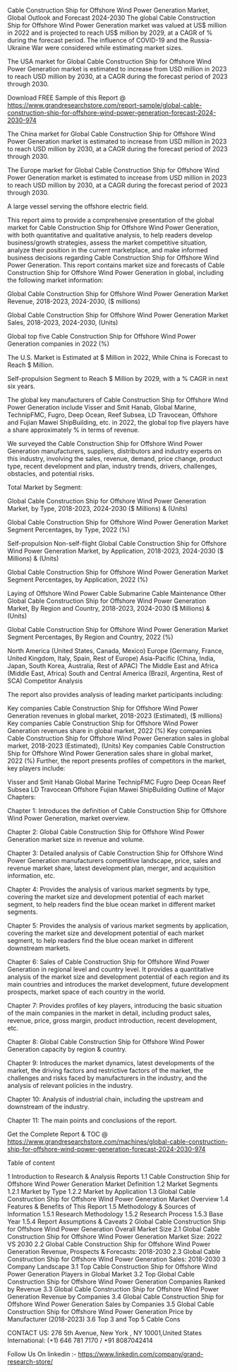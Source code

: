 Cable Construction Ship for Offshore Wind Power Generation Market, Global Outlook and Forecast 2024-2030
The global Cable Construction Ship for Offshore Wind Power Generation market was valued at US$ million in 2022 and is projected to reach US$ million by 2029, at a CAGR of % during the forecast period. The influence of COVID-19 and the Russia-Ukraine War were considered while estimating market sizes.



The USA market for Global Cable Construction Ship for Offshore Wind Power Generation market is estimated to increase from USD million in 2023 to reach USD million by 2030, at a CAGR during the forecast period of 2023 through 2030.

Download FREE Sample of this Report @ https://www.grandresearchstore.com/report-sample/global-cable-construction-ship-for-offshore-wind-power-generation-forecast-2024-2030-974




The China market for Global Cable Construction Ship for Offshore Wind Power Generation market is estimated to increase from USD million in 2023 to reach USD million by 2030, at a CAGR during the forecast period of 2023 through 2030.



The Europe market for Global Cable Construction Ship for Offshore Wind Power Generation market is estimated to increase from USD million in 2023 to reach USD million by 2030, at a CAGR during the forecast period of 2023 through 2030.



A large vessel serving the offshore electric field.

This report aims to provide a comprehensive presentation of the global market for Cable Construction Ship for Offshore Wind Power Generation, with both quantitative and qualitative analysis, to help readers develop business/growth strategies, assess the market competitive situation, analyze their position in the current marketplace, and make informed business decisions regarding Cable Construction Ship for Offshore Wind Power Generation. This report contains market size and forecasts of Cable Construction Ship for Offshore Wind Power Generation in global, including the following market information:

Global Cable Construction Ship for Offshore Wind Power Generation Market Revenue, 2018-2023, 2024-2030, ($ millions)

Global Cable Construction Ship for Offshore Wind Power Generation Market Sales, 2018-2023, 2024-2030, (Units)

Global top five Cable Construction Ship for Offshore Wind Power Generation companies in 2022 (%)

The U.S. Market is Estimated at $ Million in 2022, While China is Forecast to Reach $ Million.

Self-propulsion Segment to Reach $ Million by 2029, with a % CAGR in next six years.

The global key manufacturers of Cable Construction Ship for Offshore Wind Power Generation include Visser and Smit Hanab, Global Marine, TechnipFMC, Fugro, Deep Ocean, Reef Subsea, LD Travocean, Offshore and Fujian Mawei ShipBuilding, etc. in 2022, the global top five players have a share approximately % in terms of revenue.

We surveyed the Cable Construction Ship for Offshore Wind Power Generation manufacturers, suppliers, distributors and industry experts on this industry, involving the sales, revenue, demand, price change, product type, recent development and plan, industry trends, drivers, challenges, obstacles, and potential risks.

Total Market by Segment:

Global Cable Construction Ship for Offshore Wind Power Generation Market, by Type, 2018-2023, 2024-2030 ($ Millions) & (Units)

Global Cable Construction Ship for Offshore Wind Power Generation Market Segment Percentages, by Type, 2022 (%)



Self-propulsion
Non-self-flight
Global Cable Construction Ship for Offshore Wind Power Generation Market, by Application, 2018-2023, 2024-2030 ($ Millions) & (Units)

Global Cable Construction Ship for Offshore Wind Power Generation Market Segment Percentages, by Application, 2022 (%)



Laying of Offshore Wind Power Cable
Submarine Cable Maintenance
Other
Global Cable Construction Ship for Offshore Wind Power Generation Market, By Region and Country, 2018-2023, 2024-2030 ($ Millions) & (Units)

Global Cable Construction Ship for Offshore Wind Power Generation Market Segment Percentages, By Region and Country, 2022 (%)



North America (United States, Canada, Mexico)
Europe (Germany, France, United Kingdom, Italy, Spain, Rest of Europe)
Asia-Pacific (China, India, Japan, South Korea, Australia, Rest of APAC)
The Middle East and Africa (Middle East, Africa)
South and Central America (Brazil, Argentina, Rest of SCA)
Competitor Analysis

The report also provides analysis of leading market participants including:



Key companies Cable Construction Ship for Offshore Wind Power Generation revenues in global market, 2018-2023 (Estimated), ($ millions)
Key companies Cable Construction Ship for Offshore Wind Power Generation revenues share in global market, 2022 (%)
Key companies Cable Construction Ship for Offshore Wind Power Generation sales in global market, 2018-2023 (Estimated), (Units)
Key companies Cable Construction Ship for Offshore Wind Power Generation sales share in global market, 2022 (%)
Further, the report presents profiles of competitors in the market, key players include:



Visser and Smit Hanab
Global Marine
TechnipFMC
Fugro
Deep Ocean
Reef Subsea
LD Travocean
Offshore
Fujian Mawei ShipBuilding
Outline of Major Chapters:



Chapter 1: Introduces the definition of Cable Construction Ship for Offshore Wind Power Generation, market overview.

Chapter 2: Global Cable Construction Ship for Offshore Wind Power Generation market size in revenue and volume.

Chapter 3: Detailed analysis of Cable Construction Ship for Offshore Wind Power Generation manufacturers competitive landscape, price, sales and revenue market share, latest development plan, merger, and acquisition information, etc.

Chapter 4: Provides the analysis of various market segments by type, covering the market size and development potential of each market segment, to help readers find the blue ocean market in different market segments.

Chapter 5: Provides the analysis of various market segments by application, covering the market size and development potential of each market segment, to help readers find the blue ocean market in different downstream markets.

Chapter 6: Sales of Cable Construction Ship for Offshore Wind Power Generation in regional level and country level. It provides a quantitative analysis of the market size and development potential of each region and its main countries and introduces the market development, future development prospects, market space of each country in the world.

Chapter 7: Provides profiles of key players, introducing the basic situation of the main companies in the market in detail, including product sales, revenue, price, gross margin, product introduction, recent development, etc.

Chapter 8: Global Cable Construction Ship for Offshore Wind Power Generation capacity by region & country.

Chapter 9: Introduces the market dynamics, latest developments of the market, the driving factors and restrictive factors of the market, the challenges and risks faced by manufacturers in the industry, and the analysis of relevant policies in the industry.

Chapter 10: Analysis of industrial chain, including the upstream and downstream of the industry.

Chapter 11: The main points and conclusions of the report.

Get the Complete Report & TOC @ https://www.grandresearchstore.com/machines/global-cable-construction-ship-for-offshore-wind-power-generation-forecast-2024-2030-974

Table of content

1 Introduction to Research & Analysis Reports
1.1 Cable Construction Ship for Offshore Wind Power Generation Market Definition
1.2 Market Segments
1.2.1 Market by Type
1.2.2 Market by Application
1.3 Global Cable Construction Ship for Offshore Wind Power Generation Market Overview
1.4 Features & Benefits of This Report
1.5 Methodology & Sources of Information
1.5.1 Research Methodology
1.5.2 Research Process
1.5.3 Base Year
1.5.4 Report Assumptions & Caveats
2 Global Cable Construction Ship for Offshore Wind Power Generation Overall Market Size
2.1 Global Cable Construction Ship for Offshore Wind Power Generation Market Size: 2022 VS 2030
2.2 Global Cable Construction Ship for Offshore Wind Power Generation Revenue, Prospects & Forecasts: 2018-2030
2.3 Global Cable Construction Ship for Offshore Wind Power Generation Sales: 2018-2030
3 Company Landscape
3.1 Top Cable Construction Ship for Offshore Wind Power Generation Players in Global Market
3.2 Top Global Cable Construction Ship for Offshore Wind Power Generation Companies Ranked by Revenue
3.3 Global Cable Construction Ship for Offshore Wind Power Generation Revenue by Companies
3.4 Global Cable Construction Ship for Offshore Wind Power Generation Sales by Companies
3.5 Global Cable Construction Ship for Offshore Wind Power Generation Price by Manufacturer (2018-2023)
3.6 Top 3 and Top 5 Cable Cons

CONTACT US:
276 5th Avenue, New York , NY 10001,United States
International: (+1) 646 781 7170 / +91 8087042414

Follow Us On linkedin :- https://www.linkedin.com/company/grand-research-store/
